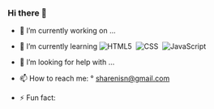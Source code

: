 ### Hi there 👋

- 🔭 I’m currently working on ...
  
- 🌱 I’m currently learning
  ![HTML5](https://img.shields.io/badge/-HTML-0D1117?style=for-the-badge&logo=HTML5&logoColor=ff5722&labelColor=0D1117)&nbsp;
  ![CSS](https://img.shields.io/badge/-CSS-0D1117?style=for-the-badge&logo=CSS3&logoColor=1572B6&labelColor=0D1117)&nbsp;
  ![JavaScript](https://img.shields.io/badge/-JavaScript-0D1117?style=for-the-badge&logo=javascript&labelColor=0D1117&textColor=0D1117)&nbsp;

- 🤔 I’m looking for help with ...
- 📫 How to reach me:
      ° sharenisn@gmail.com
- ⚡ Fun fact: 

